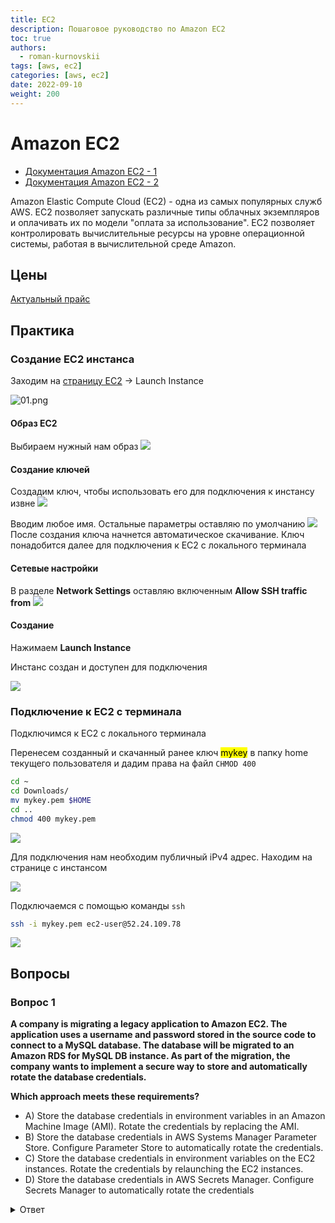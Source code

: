 ```yaml
---
title: EC2
description: Пошаговое руководство по Amazon EC2
toc: true
authors:
  - roman-kurnovskii
tags: [aws, ec2]
categories: [aws, ec2]
date: 2022-09-10
weight: 200
---
```


# Amazon EC2

- [Документация Amazon EC2 - 1](https://aws.amazon.com/ec2/)
- [Документация Amazon EC2 - 2](https://docs.aws.amazon.com/ec2/?id=docs_gateway)

Amazon Elastic Compute Cloud (EC2) - одна из самых популярных служб AWS. EC2 позволяет запускать различные типы облачных экземпляров и оплачивать их по модели "оплата за использование". EC2 позволяет контролировать вычислительные ресурсы на уровне операционной системы, работая в вычислительной среде Amazon. 

## Цены

[Актуальный прайс](https://aws.amazon.com/ec2/pricing/)


## Практика

### Создание EC2 инстанса

Заходим на [страницу EC2](https://us-west-2.console.aws.amazon.com/ec2/v2/home?region=us-west-2) -> Launch Instance

![01.png](./img/01.png)
#### Образ EC2

Выбираем нужный нам образ
![](./img/02.png)
#### Создание ключей

Создадим ключ, чтобы использовать его для подключения к инстансу извне
![](./img/03.png)

Вводим любое имя. Остальные параметры оставляю по умолчанию
![](./img/04.png)
После создания ключа начнется автоматическое скачивание. Ключ понадобится далее для подключения к EC2  с локального терминала
#### Сетевые настройки

В разделе **Network Settings** оставляю включенным **Allow SSH traffic from** 
![](./img/05.png)
#### Создание

Нажимаем **Launch Instance**

Инстанс создан и доступен для подключения

![](./img/06.png)

### Подключение к EC2 с терминала

Подключимся к EC2 с локального терминала

Перенесем созданный и скачанный ранее ключ <mark>mykey</mark> в папку home текущего пользователя и дадим права на файл `CHMOD 400`

```bash
cd ~
cd Downloads/
mv mykey.pem $HOME
cd ..
chmod 400 mykey.pem 
```

![](./img/07.png)

Для подключения нам необходим публичный iPv4 адрес. Находим на странице с инстансом

![](./img/08.png)

Подключаемся с помощью команды `ssh`
```bash
ssh -i mykey.pem ec2-user@52.24.109.78
```

![](./img/03.png)



## Вопросы

### Вопрос 1

**A company is migrating a legacy application to Amazon EC2. The application uses a username and password stored in the source code to connect to a MySQL database. The database will be migrated to an Amazon RDS for MySQL DB instance. As part of the migration, the company wants to implement a secure way to store and automatically rotate the database credentials.**

**Which approach meets these requirements?**

- A) Store the database credentials in environment variables in an Amazon Machine Image (AMI). Rotate the credentials by replacing the AMI.
- B) Store the database credentials in AWS Systems Manager Parameter Store. Configure Parameter Store to automatically rotate the credentials.
- C) Store the database credentials in environment variables on the EC2 instances. Rotate the credentials by relaunching the EC2 instances.
- D) Store the database credentials in AWS Secrets Manager. Configure Secrets Manager to automatically rotate the credentials

<details>
<summary>Ответ</summary>
<div>
<h4>Правильный ответ: D</h4>

D – [AWS Secrets Manager](https://aws.amazon.com/secrets-manager/) helps to protect the credentialsneeded to access databases, applications,services, and other IT resources. The service enables users to easily rotate, manage, and retrieve database credentials, API keys, and other secrets throughout their lifecycle. Users and applications retrieve secrets with a call to the Secrets Manager APIs, eliminating the need to hardcode sensitive information in plaintext. Secrets Manager offers [secret rotation](https://aws.amazon.com/blogs/security/rotate-amazon-rds-database-credentials-automatically-with-aws-secrets-manager/) with built-in integration for Amazon RDS, Amazon Redshift, and Amazon DocumentDB.

</div>
</details>